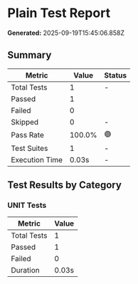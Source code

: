 # Plain Test Report

**Generated:** 2025-09-19T15:45:06.858Z

## Summary

| Metric | Value | Status |
| --- | --- | --- |
| Total Tests | 1 | - |
| Passed | 1 |  |
| Failed | 0 |  |
| Skipped | 0 | - |
| Pass Rate | 100.0% | 🟢 |
| Test Suites | 1 | - |
| Execution Time | 0.03s | - |

## Test Results by Category

### UNIT Tests

| Metric | Value |
| --- | --- |
| Total Tests | 1 |
| Passed | 1  |
| Failed | 0  |
| Duration | 0.03s |

